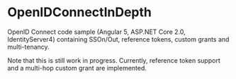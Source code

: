 # OpenIDConnectInDepth
OpenID Connect code sample (Angular 5, ASP.NET Core 2.0, IdentityServer4) containing SSOn/Out, reference tokens, custom grants and multi-tenancy.  

Note that this is still work in progress.  Currently, reference token support and a multi-hop custom grant are implemented.
